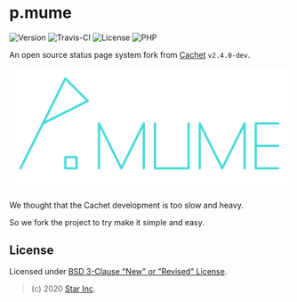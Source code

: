 # p.mume

![Version](https://img.shields.io/badge/v1.0.0-OpenSource-0099FF.svg) ![Travis-CI](https://travis-ci.com/star-inc/p.mume.svg?branch=master) ![License](https://img.shields.io/badge/license-BSD-77EE00.svg) ![PHP](https://img.shields.io/badge/php-7.2-7700FF.svg)

An open source status page system fork from [Cachet](https://cachet.io) `v2.4.0-dev`.

![ICON](public/img/cachet-logo.svg)

We thought that the Cachet development is too slow and heavy.

So we fork the project to try make it simple and easy.

## License

Licensed under [BSD 3-Clause "New" or "Revised" License](LICENSE).

> (c) 2020 [Star Inc](https://starinc.xyz).
